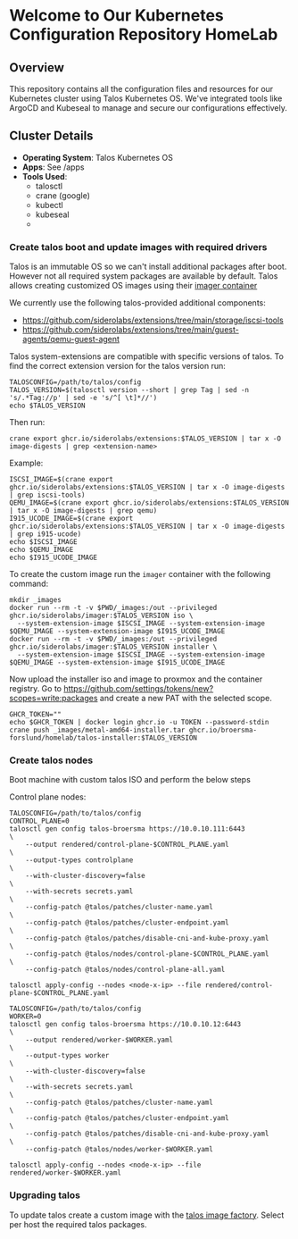 # Welcome to Our Kubernetes Configuration Repository HomeLab

## Overview

This repository contains all the configuration files and resources for our Kubernetes cluster using Talos Kubernetes OS. We've integrated tools like ArgoCD and Kubeseal to manage and secure our configurations effectively.

## Cluster Details

- **Operating System**: Talos Kubernetes OS
- **Apps**: See /apps
- **Tools Used**:
  - talosctl
  - crane (google)
  - kubectl
  - kubeseal
  - 

### Create talos boot and update images with required drivers

Talos is an immutable OS so we can't install additional packages after boot. However not all required system packages are available by default.
Talos allows creating customized OS images using their [imager container](https://www.talos.dev/v1.5/talos-guides/install/boot-assets/)

We currently use the following talos-provided additional components:
- https://github.com/siderolabs/extensions/tree/main/storage/iscsi-tools
- https://github.com/siderolabs/extensions/tree/main/guest-agents/qemu-guest-agent

Talos system-extensions are compatible with specific versions of talos. To find the correct extension version for the talos version run:

```
TALOSCONFIG=/path/to/talos/config
TALOS_VERSION=$(talosctl version --short | grep Tag | sed -n 's/.*Tag://p' | sed -e 's/^[ \t]*//')
echo $TALOS_VERSION
```

Then run:

```
crane export ghcr.io/siderolabs/extensions:$TALOS_VERSION | tar x -O image-digests | grep <extension-name>
```

Example:

```
ISCSI_IMAGE=$(crane export ghcr.io/siderolabs/extensions:$TALOS_VERSION | tar x -O image-digests | grep iscsi-tools)
QEMU_IMAGE=$(crane export ghcr.io/siderolabs/extensions:$TALOS_VERSION | tar x -O image-digests | grep qemu)
I915_UCODE_IMAGE=$(crane export ghcr.io/siderolabs/extensions:$TALOS_VERSION | tar x -O image-digests | grep i915-ucode)
echo $ISCSI_IMAGE
echo $QEMU_IMAGE
echo $I915_UCODE_IMAGE
```

To create the custom image run the `imager` container with the following command:

```
mkdir _images
docker run --rm -t -v $PWD/_images:/out --privileged ghcr.io/siderolabs/imager:$TALOS_VERSION iso \
  --system-extension-image $ISCSI_IMAGE --system-extension-image $QEMU_IMAGE --system-extension-image $I915_UCODE_IMAGE
docker run --rm -t -v $PWD/_images:/out --privileged ghcr.io/siderolabs/imager:$TALOS_VERSION installer \
  --system-extension-image $ISCSI_IMAGE --system-extension-image $QEMU_IMAGE --system-extension-image $I915_UCODE_IMAGE
```

Now upload the installer iso and image to proxmox and the container registry. Go to https://github.com/settings/tokens/new?scopes=write:packages and create a new PAT with the selected scope.

```
GHCR_TOKEN=""
echo $GHCR_TOKEN | docker login ghcr.io -u TOKEN --password-stdin
crane push _images/metal-amd64-installer.tar ghcr.io/broersma-forslund/homelab/talos-installer:$TALOS_VERSION
```

### Create talos nodes

Boot machine with custom talos ISO and perform the below steps

Control plane nodes:

```
TALOSCONFIG=/path/to/talos/config
CONTROL_PLANE=0
talosctl gen config talos-broersma https://10.0.10.111:6443             \
    --output rendered/control-plane-$CONTROL_PLANE.yaml                 \
    --output-types controlplane                                         \
    --with-cluster-discovery=false                                      \
    --with-secrets secrets.yaml                                         \
    --config-patch @talos/patches/cluster-name.yaml                     \
    --config-patch @talos/patches/cluster-endpoint.yaml                 \
    --config-patch @talos/patches/disable-cni-and-kube-proxy.yaml       \
    --config-patch @talos/nodes/control-plane-$CONTROL_PLANE.yaml       \
    --config-patch @talos/nodes/control-plane-all.yaml
```

`talosctl apply-config --nodes <node-x-ip> --file rendered/control-plane-$CONTROL_PLANE.yaml`

```
TALOSCONFIG=/path/to/talos/config
WORKER=0
talosctl gen config talos-broersma https://10.0.10.12:6443             \
    --output rendered/worker-$WORKER.yaml                               \
    --output-types worker                                               \
    --with-cluster-discovery=false                                      \
    --with-secrets secrets.yaml                                         \
    --config-patch @talos/patches/cluster-name.yaml                     \
    --config-patch @talos/patches/cluster-endpoint.yaml                 \
    --config-patch @talos/patches/disable-cni-and-kube-proxy.yaml       \
    --config-patch @talos/nodes/worker-$WORKER.yaml
```

`talosctl apply-config --nodes <node-x-ip> --file rendered/worker-$WORKER.yaml`

### Upgrading talos

To update talos create a custom image with the [talos image factory](https://factory.talos.dev/).
Select per host the required talos packages.
